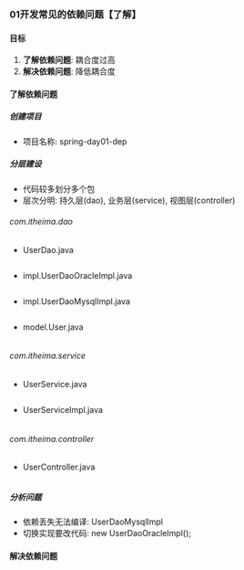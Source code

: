 ### 01开发常见的依赖问题【了解】

#### 目标

1. **了解依赖问题**: 耦合度过高
2. **解决依赖问题**: 降低耦合度

#### 了解依赖问题

##### 创建项目

- 项目名称: spring-day01-dep

##### 分层建设

- 代码较多划分多个包
- 层次分明: 持久层(dao), 业务层(service), 视图层(controller)

###### com.itheima.dao

- UserDao.java

  ```java
  
  ```

- impl.UserDaoOracleImpl.java

  ```java
  
  ```

- impl.UserDaoMysqlImpl.java

  ```java
  
  ```

- model.User.java

  ```java
  
  ```

  

###### com.itheima.service

- UserService.java

  ```java
  
  ```

- UserServiceImpl.java

  ```java
  
  ```



###### com.itheima.controller

- UserController.java

  ```java
  
  ```



##### 分析问题

- 依赖丢失无法编译: UserDaoMysqlImpl
- 切换实现要改代码: new UserDaoOracleImpl();



#### 解决依赖问题








